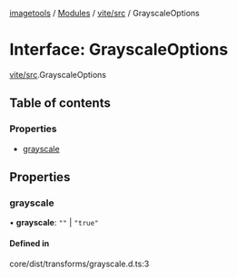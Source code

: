 [imagetools](../README.md) / [Modules](../modules.md) / [vite/src](../modules/vite_src.md) / GrayscaleOptions

# Interface: GrayscaleOptions

[vite/src](../modules/vite_src.md).GrayscaleOptions

## Table of contents

### Properties

- [grayscale](vite_src.GrayscaleOptions.md#grayscale)

## Properties

### grayscale

• **grayscale**: ``""`` \| ``"true"``

#### Defined in

core/dist/transforms/grayscale.d.ts:3
